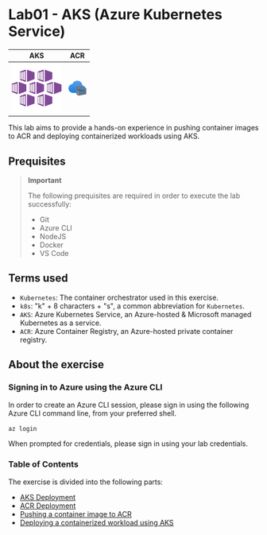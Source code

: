 # Lab01 - AKS (Azure Kubernetes Service)

|AKS |ACR |
|-|-|
![aks-logo](./img/aks.svg)|![acr-logo](./img/acr.svg)

This lab aims to provide a hands-on experience in 
pushing container images to ACR and deploying containerized workloads using AKS.

## Prequisites

> **Important**
> 
> The following prequisites are required in order to execute the lab successfully:
>
> - Git
> - Azure CLI
> - NodeJS
> - Docker
> - VS Code

## Terms used

- `Kubernetes`: The container orchestrator used in this exercise.
- `k8s`: "k" + 8 characters + "s", a common abbreviation for `Kubernetes`.
- `AKS`: Azure Kubernetes Service, an Azure-hosted & Microsoft managed Kubernetes as a service.
- `ACR`: Azure Container Registry, an Azure-hosted private container registry.

## About the exercise

### Signing in to Azure using the Azure CLI

In order to create an Azure CLI session, please sign in using the following Azure CLI command line, from your preferred shell.

```bash
az login
```

When prompted for credentials, please sign in using your lab credentials.

### Table of Contents

The exercise is divided into the following parts:
- [AKS Deployment](./01.aks-deployment.md)
- [ACR Deployment](./02.acr-deployment.md)
- [Pushing a container image to ACR](./03.push-to-acr.md)
- [Deploying a containerized workload using AKS](./04.deploy-to-aks.md)
